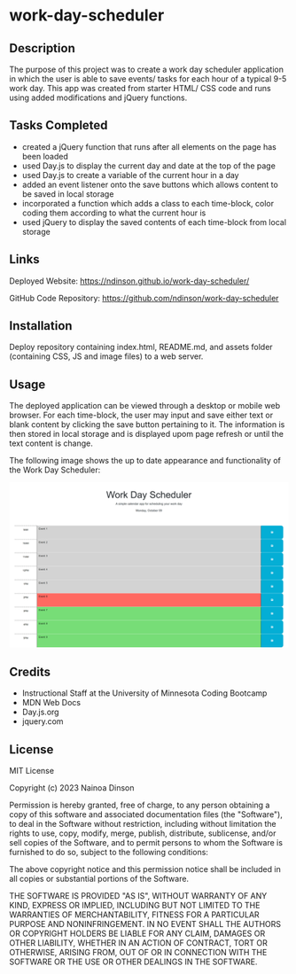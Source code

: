 # work-day-scheduler

## Description

The purpose of this project was to create a work day scheduler application in which the user is able to save events/ tasks for each hour of a typical 9-5 work day. This app was created from starter HTML/ CSS code and runs using added modifications and jQuery functions. 

## Tasks Completed

- created a jQuery function that runs after all elements on the page has been loaded
- used Day.js to display the current day and date at the top of the page
- used Day.js to create a variable of the current hour in a day
- added an event listener onto the save buttons which allows content to be saved in local storage
- incorporated a function which adds a class to each time-block, color coding them according to what the current hour is
- used jQuery to display the saved contents of each time-block from local storage

## Links

Deployed Website: https://ndinson.github.io/work-day-scheduler/

GitHub Code Repository: https://github.com/ndinson/work-day-scheduler

## Installation

Deploy repository containing index.html, README.md, and assets folder (containing CSS, JS and image files) to a web server.

## Usage

The deployed application can be viewed through a desktop or mobile web browser. For each time-block, the user may input and save either text or blank content by clicking the save button pertaining to it. The information is then stored in local storage and is displayed upom page refresh or until the text content is change. 

The following image shows the up to date appearance and functionality of the Work Day Scheduler:

![Alt text](assets/images/work-day-scheduler.png)


## Credits
- Instructional Staff at the University of Minnesota Coding Bootcamp
- MDN Web Docs
- Day.js.org
- jquery.com


## License

MIT License

Copyright (c) 2023 Nainoa Dinson

Permission is hereby granted, free of charge, to any person obtaining a copy
of this software and associated documentation files (the "Software"), to deal
in the Software without restriction, including without limitation the rights
to use, copy, modify, merge, publish, distribute, sublicense, and/or sell
copies of the Software, and to permit persons to whom the Software is
furnished to do so, subject to the following conditions:

The above copyright notice and this permission notice shall be included in all
copies or substantial portions of the Software.

THE SOFTWARE IS PROVIDED "AS IS", WITHOUT WARRANTY OF ANY KIND, EXPRESS OR
IMPLIED, INCLUDING BUT NOT LIMITED TO THE WARRANTIES OF MERCHANTABILITY,
FITNESS FOR A PARTICULAR PURPOSE AND NONINFRINGEMENT. IN NO EVENT SHALL THE
AUTHORS OR COPYRIGHT HOLDERS BE LIABLE FOR ANY CLAIM, DAMAGES OR OTHER
LIABILITY, WHETHER IN AN ACTION OF CONTRACT, TORT OR OTHERWISE, ARISING FROM,
OUT OF OR IN CONNECTION WITH THE SOFTWARE OR THE USE OR OTHER DEALINGS IN THE
SOFTWARE.